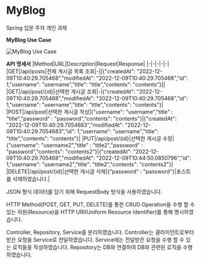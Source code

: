 # MyBlog
Spring 입문 주차 개인 과제

**MyBlog Use Case**

![MyBlog Use Case](https://user-images.githubusercontent.com/116184724/206613841-d38511bb-fd1a-4c41-b7bb-58832f73c559.png)

**API 명세서**
|Method|URL|Description|Request|Response|
|-|-|-|-|-|
|GET|/api/posts|전체 게시글 목록 조회|-|[{"createdAt": "2022-12-09T10:40:29.705468","modifiedAt": "2022-12-09T10:40:29.705468","id": 1,"username": "username","title": "title","contents": "contents"}]|
|GET|/api/post/{id}|선택한 게시글 조회|-|{"createdAt": "2022-12-09T10:40:29.705468","modifiedAt": "2022-12-09T10:40:29.705468","id": 1,"username": "username","title": "title","contents": "contents"}|
|POST|/api/post|선택한 게시글 작성|{"username": "username","title" : "title","password" : "password","contents": "contents"}|{"createdAt": "2022-12-09T10:40:29.7054683","modifiedAt": "2022-12-09T10:40:29.7054683","id": 1,"username": "username","title": "title","contents": "contents"}|
|PUT|/api/post/{id}|선택한 게시글 수정|{"username": "username2","title" : "title2","password" : "password","contents": "contents2"}|{"createdAt": "2022-12-09T10:40:29.705468","modifiedAt": "2022-12-09T10:44:50.0850796","id": 1,"username": "username2","title": "title2","contents": "contents2"}|
|DELETE|/api/post/{id}|선택한 게시글 삭제|{"password" : "password"}|포스트를 삭제하였습니다.|


JSON 형식 데이터를 담기 위해 RequestBody 방식을 사용하였습니다.

HTTP Method(POST, GET, PUT, DELETE)를 통한 CRUD Operation을 수행 할 수 있는 자원(Resource)을 HTTP URI(Uniform Resource Identifier)를 통해 명시하였습니다.

Controller, Repository, Service를 분리하였습니다. 
Controller는 클라이언트로부터 받은 요청을 Service로 전달하였습니다.
Service에는 전달받은 요청을 수행 할 수 있는 로직들을 작성하였습니다.
Repository는 DB와 연결하여 DB와 관련된 로직을 수행하였습니다.


